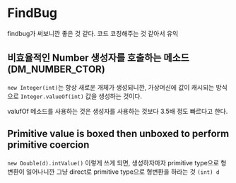 # FindBug

findbug가 써보니깐 좋은 것 같다. 코드 코칭해주는 것 같아서 유익

## 비효율적인 Number 생성자를 호출하는 메소드 (DM_NUMBER_CTOR)

`new Integer(int)`는 항상 새로운 개체가 생성되니깐, 가상머신에 값이 캐시되는 방식으로 `Integer.valueOf(int)` 값을 생성하는 것이다.

valufOf 메소드를 사용하는 것은 생성자를 사용하는 것보다 3.5배 정도 빠르다고 한다.

## Primitive value is boxed then unboxed to perform primitive coercion

`new Double(d).intValue()` 이렇게 쓰게 되면, 생성하자마자 primitive type으로 형변환이 일어나니깐 그냥 direct로 primitive type으로 형변환을 하라는 것 `(int) d`



